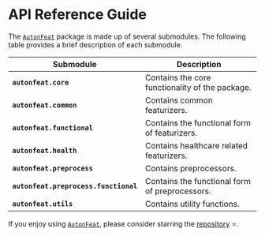 <!-- 
MIT License

Copyright (c) 2023 Carnegie Mellon University, Auton Lab

Permission is hereby granted, free of charge, to any person obtaining a copy
of this software and associated documentation files (the "Software"), to deal
in the Software without restriction, including without limitation the rights
to use, copy, modify, merge, publish, distribute, sublicense, and/or sell
copies of the Software, and to permit persons to whom the Software is
furnished to do so, subject to the following conditions:

The above copyright notice and this permission notice shall be included in all
copies or substantial portions of the Software.

THE SOFTWARE IS PROVIDED "AS IS", WITHOUT WARRANTY OF ANY KIND, EXPRESS OR
IMPLIED, INCLUDING BUT NOT LIMITED TO THE WARRANTIES OF MERCHANTABILITY,
FITNESS FOR A PARTICULAR PURPOSE AND NONINFRINGEMENT. IN NO EVENT SHALL THE
AUTHORS OR COPYRIGHT HOLDERS BE LIABLE FOR ANY CLAIM, DAMAGES OR OTHER
LIABILITY, WHETHER IN AN ACTION OF CONTRACT, TORT OR OTHERWISE, ARISING FROM,
OUT OF OR IN CONNECTION WITH THE SOFTWARE OR THE USE OR OTHER DEALINGS IN THE
SOFTWARE.
-->

# API Reference Guide

The [`AutonFeat`](../index.md) package is made up of several submodules. The following table provides a brief description of each submodule.

| Submodule | Description |
| --- | --- |
| **`autonfeat.core`** | Contains the core functionality of the package. |
| **`autonfeat.common`** | Contains common featurizers. |
| **`autonfeat.functional`** | Contains the functional form of featurizers. |
| **`autonfeat.health`** | Contains healthcare related featurizers. |
| **`autonfeat.preprocess`** | Contains preprocessors. |
| **`autonfeat.preprocess.functional`** | Contains the functional form of preprocessors. |
| **`autonfeat.utils`** | Contains utility functions. |



If you enjoy using [`AutonFeat`](../index.md), please consider starring the [repository](https://github.com/autonlab/AutonFeat) ⭐️.